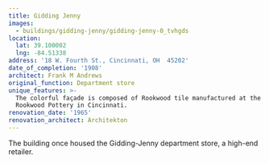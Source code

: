 ```yaml
---
title: Gidding Jenny
images:
  - buildings/gidding-jenny/gidding-jenny-0_tvhgds
location:
  lat: 39.100002
  lng: -84.51338
address: '18 W. Fourth St., Cincinnati, OH  45202'
date_of_completion: '1908'
architect: Frank M Andrews
original_function: Department store
unique_features: >-
  The colorful façade is composed of Rookwood tile manufactured at the famous
  Rookwood Pottery in Cincinnati.
renovation_date: '1965'
renovation_architect: Architekton
---
```


The building once housed the Gidding-Jenny department store, a high-end retailer.
